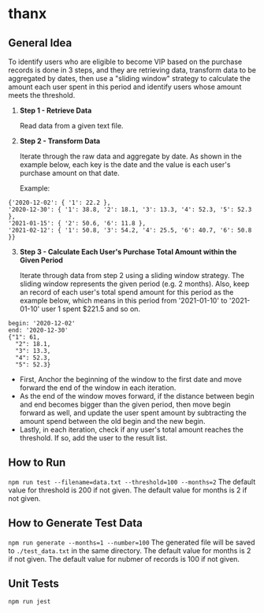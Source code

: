 # thanx

## General Idea

To identify users who are eligible to become VIP based on the purchase records is done in 3 steps, and they are retrieving data, transform data to be aggregated by dates, then use a "sliding window" strategy to calculate the amount each user spent in this period and identify users whose amount meets the threshold.

1. **Step 1 - Retrieve Data**
 
   Read data from a given text file.

2. **Step 2 - Transform Data**
 
   Iterate through the raw data and aggregate by date. As shown in the example below, each key is the date and the value is each user's purchase amount on that date.

   Example:
```
{'2020-12-02': { '1': 22.2 },
'2020-12-30': { '1': 38.8, '2': 18.1, '3': 13.3, '4': 52.3, '5': 52.3 },
'2021-01-15': { '2': 50.6, '6': 11.8 },
'2021-02-12': { '1': 50.8, '3': 54.2, '4': 25.5, '6': 40.7, '6': 50.8 }}
```

3. **Step 3 - Calculate Each User's Purchase Total Amount within the Given Period**
 
   Iterate through data from step 2 using a sliding window strategy. The sliding window represents the given period (e.g. 2 months). Also, keep an record of each user's total spend amount for this period as the example below, which means in this period from '2021-01-10' to '2021-01-10' user 1 spent $221.5 and so on.

```
begin: '2020-12-02'
end: '2020-12-30'
{"1": 61,
  "2": 18.1,
  "3": 13.3,
  "4": 52.3,
  "5": 52.3}
```

* First, Anchor the beginning of the window to the first date and move forward the end of the window in each iteration.  
* As the end of the window moves forward, if the distance between begin and end becomes bigger than the given period, then move begin forward as well, and update the user spent amount by subtracting the amount spend between the old begin and the new begin.
* Lastly, in each iteration, check if any user's total amount reaches the threshold. If so, add the user to the result list.


## How to Run
```npm run test --filename=data.txt --threshold=100 --months=2```
The default value for threshold is 200 if not given.
The default value for months is 2 if not given.

## How to Generate Test Data
```npm run generate --months=1 --number=100```
The generated file will be saved to ```./test_data.txt``` in the same directory.
The default value for months is 2 if not given.
The default value for nubmer of records is 100 if not given.

## Unit Tests
```npm run jest```
